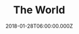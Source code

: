 ---
title: "The World"
image: "https://i.imgur.com/tHGRMcS.png"
date: "2018-01-28T06:00:00.000Z"
video:
  type: "vimeo"
  id: "253148416"
speaker:
  name: "Bart Wilkins"
  permalink: "bart-wilkins"
series: "grafted"
---